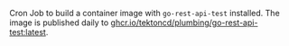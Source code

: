 Cron Job to build a container image with `go-rest-api-test` installed.
The image is published daily to [ghcr.io/tektoncd/plumbing/go-rest-api-test:latest](ghcr.io/tektoncd/plumbing/go-rest-api-test:latest).
